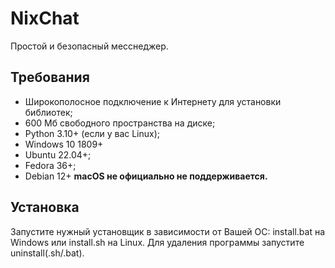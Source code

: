 # NixChat
Простой и безопасный месснеджер.
## Требования
- Широкополосное подключение к Интернету для установки библиотек;
- 600 Мб свободного пространства на диске;
- Python 3.10+ (если у вас Linux);
- Windows 10 1809+
- Ubuntu 22.04+;
- Fedora 36+;
- Debian 12+
**macOS не официально не поддерживается.**
## Установка
Запустите нужный установщик в зависимости от Вашей ОС:
install.bat на Windows или install.sh на Linux.
Для удаления программы запустите uninstall(.sh/.bat).
